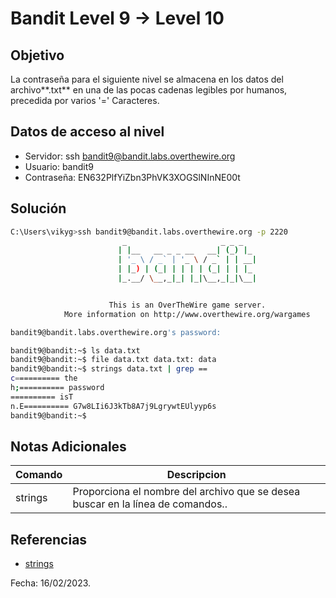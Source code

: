 # Bandit Level 9 → Level 10

## Objetivo
La contraseña para el siguiente nivel se almacena en los datos del archivo**.txt** en una de las pocas cadenas legibles por humanos, precedida por varios '=' Caracteres.

## Datos de acceso al nivel
* Servidor: ssh bandit9@bandit.labs.overthewire.org
* Usuario: bandit9
* Contraseña: EN632PlfYiZbn3PhVK3XOGSlNInNE00t

## Solución
``` bash
C:\Users\vikyg>ssh bandit9@bandit.labs.overthewire.org -p 2220
                         _                     _ _ _
                        | |__   __ _ _ __   __| (_) |_
                        | '_ \ / _` | '_ \ / _` | | __|
                        | |_) | (_| | | | | (_| | | |_
                        |_.__/ \__,_|_| |_|\__,_|_|\__|


                      This is an OverTheWire game server.
            More information on http://www.overthewire.org/wargames

bandit9@bandit.labs.overthewire.org's password:
````
``` bash
bandit9@bandit:~$ ls data.txt 
bandit9@bandit:~$ file data.txt data.txt: data 
bandit9@bandit:~$ strings data.txt | grep == 
c========== the 
h;========== password 
========== isT 
n.E========== G7w8LIi6J3kTb8A7j9LgrywtEUlyyp6s 
bandit9@bandit:~$
```

## Notas Adicionales
|Comando | Descripcion |
|-----|-------|
| strings | Proporciona el nombre del archivo que se desea buscar en la línea de comandos..

## Referencias
* [strings](https://www.howtogeek.com/427805/how-to-use-the-strings-command-on-linux/)

Fecha: 16/02/2023.
